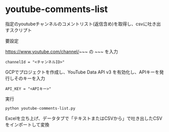 # youtube-comments-list

指定のyoutubeチャンネルのコメントリスト(返信含め)を取得し、csvに吐き出すスクリプト


要設定

https://www.youtube.com/channel/~~~ の ~~~ を入力
```
channelId = "<チャンネルID>"
```
GCPでプロジェクトを作成し、YouTube Data API v3 を有効化し、APIキーを発行しそのキーを入力
```
API_KEY = "<APIキー>"
```

実行
```
python youtube-comments-list.py
```

Excelを立ち上げ、データタブで「テキストまたはCSVから」で吐き出したCSVをインポートして変換
